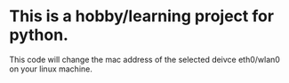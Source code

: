 # This is a hobby/learning project for python. #
This code will change the mac address of the selected deivce eth0/wlan0 on your linux machine.